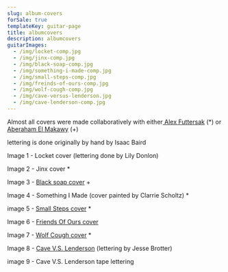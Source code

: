 ```yaml
---
slug: album-covers
forSale: true
templateKey: guitar-page
title: albumcovers
description: albumcovers
guitarImages:
  - /img/locket-comp.jpg
  - /img/jinx-comp.jpg
  - /img/black-soap-comp.jpg
  - /img/something-i-made-comp.jpg
  - /img/small-steps-comp.jpg
  - /img/freinds-of-ours-comp.jpg
  - /img/wolf-cough-comp.jpg
  - /img/cave-versus-lenderson.jpg
  - /img/cave-lenderson-comp.jpg
---
```

Almost all covers were made collaboratively with either[ Alex Futtersak](https://www.afuttersak.com/) (*) or [Aberaham El Makawy](https://aintwet.nyc/) (+)

lettering is done originally by hand by Isaac Baird 

Image 1 - Locket cover (lettering done by Lily Donlon)

Image 2 - Jinx cover *

Image 3 - [Black soap cover](https://mikelikesrap.bandcamp.com/album/black-soap) +

Image 4 - Something I Made (cover painted by Clarrie Scholtz) *

image 5 - [Small Steps cover](https://maxbuckland.bandcamp.com/) *

Image 6 - [Friends Of Ours cover](https://slumsnyc.bandcamp.com/album/friends-of-ours)

Image 7 - [Wolf Cough cover](https://www.youtube.com/watch?v=pWuAEe0HHUc) *

Image 8 - [Cave V.S. Lenderson](https://citruscityrecords.bandcamp.com/album/cave-v-s-lenderson) (lettering by Jesse Brotter)

image 9 - Cave V.S. Lenderson tape lettering
